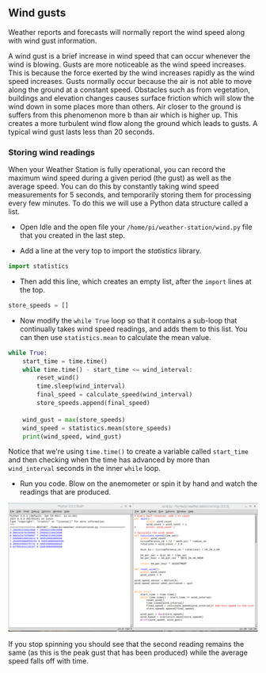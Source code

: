 ## Wind gusts

Weather reports and forecasts will normally report the wind speed along with wind gust information.

A wind gust is a brief increase in wind speed that can occur whenever the wind is blowing. Gusts are more noticeable as the wind speed increases. This is because the force exerted by the wind increases rapidly as the wind speed increases.  Gusts normally occur because the air is not able to move along the ground at a constant speed. Obstacles such as  from vegetation, buildings and elevation changes causes surface friction  which will slow the wind down in some places more than others. Air closer to the ground is suffers from this phenomenon more b than air which is higher up. This creates a more turbulent wind flow along the ground which leads to gusts. A typical wind gust lasts less than 20 seconds.

### Storing wind readings

When your Weather Station is fully operational, you can record the maximum wind speed during a given period (the gust) as well as the average speed. You can do this by constantly taking wind speed measurements for 5 seconds, and temporarily storing them for processing every few minutes. To do this we will use a Python data structure called a list.

- Open Idle and the open file your `/home/pi/weather-station/wind.py` file that you created in the last step.

- Add a line at the very top to import the *statistics* library.

```python
import statistics
```

- Then add this line, which creates an empty list, after the `import` lines at the top.

```python
store_speeds = []
```

- Now modify the `while True` loop so that it contains a sub-loop that continually takes wind speed readings, and adds them to this list. You can then use `statistics.mean` to calculate the mean value. 

```python
while True:
    start_time = time.time()
    while time.time() - start_time <= wind_interval:
        reset_wind()
        time.sleep(wind_interval)
        final_speed = calculate_speed(wind_interval)
        store_speeds.append(final_speed)

    wind_gust = max(store_speeds)
    wind_speed = statistics.mean(store_speeds)
    print(wind_speed, wind_gust)

```

Notice that we're using `time.time()` to create a variable called `start_time` and then checking when the time has advanced by more than `wind_interval` seconds in the inner `while` loop.

- Run you code. Blow on the anemometer or spin it by hand and watch the readings that are produced.

![](images/gust_test.png)

If you stop spinning you should see that the second reading remains the same (as this is the peak gust that has been produced) while the average speed falls off with time.
